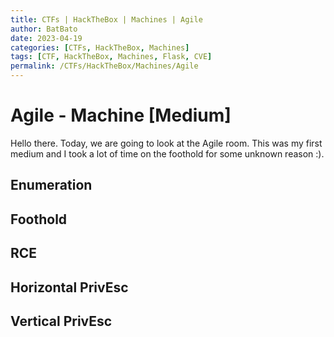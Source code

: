 ```yaml
---
title: CTFs | HackTheBox | Machines | Agile
author: BatBato
date: 2023-04-19
categories: [CTFs, HackTheBox, Machines]
tags: [CTF, HackTheBox, Machines, Flask, CVE]
permalink: /CTFs/HackTheBox/Machines/Agile
---
```


# Agile - Machine [Medium]

Hello there. Today, we are going to look at the Agile room. This was my first medium and I took a lot of time on the foothold for some unknown reason :).

## Enumeration


## Foothold

## RCE

## Horizontal PrivEsc


## Vertical PrivEsc


